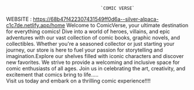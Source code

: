 
                                        `COMIC VERSE`

WEBSITE : https://68b47f422307431549ff0d6a--silver-alpaca-c1c7de.netlify.app/home
Welcome to ComicVerse, your ultimate destination for everything comics! Dive into a world of heroes, villains, and epic adventures with our vast collection of comic books, graphic novels, and collectibles. Whether you're a seasoned collector or just starting your journey, our store is here to fuel your passion for storytelling and imagination.Explore our shelves filled with iconic characters and discover new favorites. We strive to provide a welcoming and inclusive space for comic enthusiasts of all ages. Join us in celebrating the art, creativity, and excitement that comics bring to life.....              
                                          Visit us today and embark on a thrilling comic experience!!!!
